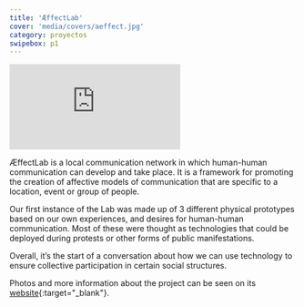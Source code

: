 ```yaml
---
title: 'ÆffectLab'
cover: 'media/covers/aeffect.jpg'
category: proyectos
swipebox: p1
---
```

<div class="video-wrapper video-wrapper-16x9">
  <iframe src="https://player.vimeo.com/video/77366588?byline=0&amp;portrait=0" frameborder="0" allowfullscreen="allowfullscreen"></iframe>
</div>

ÆffectLab is a local communication network in which human-human communication can develop and take place. It is a framework for promoting the creation of affective models of communication that are specific to a location, event or group of people.

Our first instance of the Lab was made up of 3 different physical prototypes based on our own experiences, and desires for human-human communication. Most of these were thought as technologies that could be deployed during protests or other forms of public manifestations.

Overall, it’s the start of a conversation about how we can use technology to ensure collective participation in certain social structures.

Photos and more information about the project can be seen on its [website](http://aeffectlab.astrovandalistas.cc/){:target="_blank"}.
